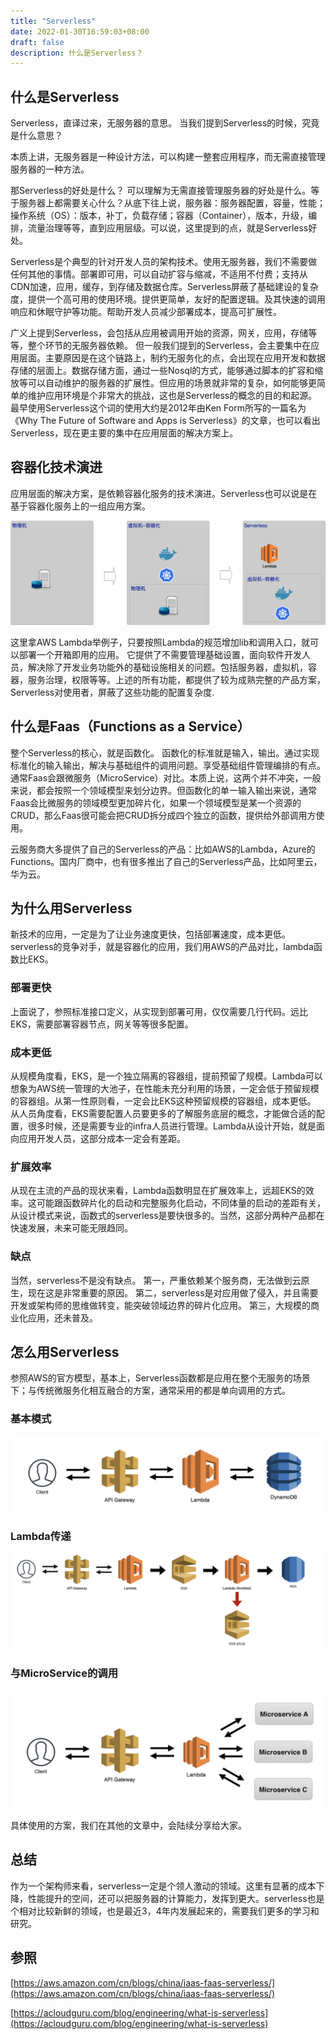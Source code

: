```yaml
---
title: "Serverless"
date: 2022-01-30T16:59:03+08:00
draft: false
description: 什么是Serverless？
---
```


<!--more-->

## 什么是Serverless

Serverless，直译过来，无服务器的意思。
当我们提到Serverless的时候，究竟是什么意思？

本质上讲，无服务器是一种设计方法，可以构建一整套应用程序，而无需直接管理服务器的一种方法。

那Serverless的好处是什么？
可以理解为无需直接管理服务器的好处是什么。等于服务器上都需要关心什么？从底下往上说，服务器：服务器配置，容量，性能；操作系统（OS）：版本，补丁，负载存储；容器（Container），版本，升级，编排，流量治理等等，直到应用层级。可以说，这里提到的点，就是Serverless好处。

Serverless是个典型的针对开发人员的架构技术。使用无服务器，我们不需要做任何其他的事情。部署即可用，可以自动扩容与缩减，不适用不付费；支持从CDN加速，应用，缓存，到存储及数据仓库。Serverless屏蔽了基础建设的复杂度，提供一个高可用的使用环境。提供更简单，友好的配置逻辑。及其快速的调用响应和休眠守护等功能。帮助开发人员减少部署成本，提高可扩展性。

广义上提到Serverless，会包括从应用被调用开始的资源，网关，应用，存储等等，整个环节的无服务器依赖。
但一般我们提到的Serverless，会主要集中在应用层面。主要原因是在这个链路上，制约无服务化的点，会出现在应用开发和数据存储的层面上。数据存储方面，通过一些Nosql的方式，能够通过脚本的扩容和缩放等可以自动维护的服务器的扩展性。但应用的场景就非常的复杂，如何能够更简单的维护应用环境是个非常大的挑战，这也是Serverless的概念的目的和起源。最早使用Serverless这个词的使用大约是2012年由Ken Form所写的一篇名为《Why The Future of Software and Apps is Serverless》的文章，也可以看出Serverless，现在更主要的集中在应用层面的解决方案上。

## 容器化技术演进
应用层面的解决方案，是依赖容器化服务的技术演进。Serverless也可以说是在基于容器化服务上的一组应用方案。

![容器化技术演进](./img/Serverless_grown.png)

这里拿AWS Lambda举例子，只要按照Lambda的规范增加lib和调用入口，就可以部署一个开箱即用的应用。
它提供了不需要管理基础设置，面向软件开发人员，解决除了开发业务功能外的基础设施相关的问题。包括服务器，虚拟机，容器，服务治理，权限等等。上述的所有功能，都提供了较为成熟完整的产品方案，Serverless对使用者，屏蔽了这些功能的配置复杂度.

## 什么是Faas（Functions as a Service）
整个Serverless的核心，就是函数化。
函数化的标准就是输入，输出。通过实现标准化的输入输出，解决与基础组件的调用问题。享受基础组件管理编排的有点。
通常Faas会跟微服务（MicroService）对比。本质上说，这两个并不冲突，一般来说，都会按照一个领域模型来划分边界。但函数化的单一输入输出来说，通常Faas会比微服务的领域模型更加碎片化，如果一个领域模型是某一个资源的CRUD，那么Faas很可能会把CRUD拆分成四个独立的函数，提供给外部调用方使用。

云服务商大多提供了自己的Serverless的产品：比如AWS的Lambda，Azure的Functions。国内厂商中，也有很多推出了自己的Serverless产品，比如阿里云，华为云。

## 为什么用Serverless
新技术的应用，一定是为了让业务速度更快，包括部署速度，成本更低。serverless的竞争对手，就是容器化的应用，我们用AWS的产品对比，lambda函数比EKS。

### 部署更快
上面说了，参照标准接口定义，从实现到部署可用，仅仅需要几行代码。远比EKS，需要部署容器节点，网关等等很多配置。

### 成本更低
从规模角度看，EKS，是一个独立隔离的容器组，提前预留了规模。Lambda可以想象为AWS统一管理的大池子，在性能未充分利用的场景，一定会低于预留规模的容器组。从第一性原则看，一定会比EKS这种预留规模的容器组，成本更低。
从人员角度看，EKS需要配置人员要更多的了解服务底层的概念，才能做合适的配置，很多时候，还是需要专业的infra人员进行管理。Lambda从设计开始，就是面向应用开发人员，这部分成本一定会有差距。

### 扩展效率
从现在主流的产品的现状来看，Lambda函数明显在扩展效率上，远超EKS的效率。这可能跟函数碎片化的启动和完整服务化启动，不同体量的启动的差距有关，从设计模式来说，函数式的serverless是要快很多的。当然，这部分两种产品都在快速发展，未来可能无限趋同。

### 缺点
当然，serverless不是没有缺点。
第一，严重依赖某个服务商，无法做到云原生，现在这是非常重要的原因。
第二，serverless是对应用做了侵入，并且需要开发或架构师的思维做转变，能突破领域边界的碎片化应用。
第三，大规模的商业化应用，还未普及。

## 怎么用Serverless
参照AWS的官方模型，基本上，Serverless函数都是应用在整个无服务的场景下；与传统微服务化相互融合的方案，通常采用的都是单向调用的方式。
### 基本模式
![基本版本](./img/biz1.png)
### Lambda传递
![函数->Lambda->函数](./img/biz2.png)
### 与MicroService的调用
![函数->容器化微服务](./img/biz3.png)

具体使用的方案，我们在其他的文章中，会陆续分享给大家。

## 总结
作为一个架构师来看，serverless一定是个领人激动的领域。这里有显著的成本下降，性能提升的空间，还可以把服务器的计算能力，发挥到更大。serverless也是个相对比较新鲜的领域，也是最近3，4年内发展起来的，需要我们更多的学习和研究。


## 参照

[https://aws.amazon.com/cn/blogs/china/iaas-faas-serverless/](https://aws.amazon.com/cn/blogs/china/iaas-faas-serverless/)

[https://acloudguru.com/blog/engineering/what-is-serverless](https://acloudguru.com/blog/engineering/what-is-serverless)